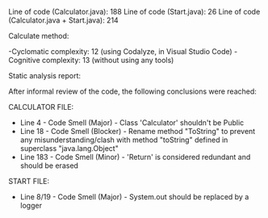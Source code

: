 Line of code (Calculator.java): 188
Line of code (Start.java): 26
Line of code (Calculator.java + Start.java): 214

Calculate method:

-Cyclomatic complexity: 12 (using Codalyze, in Visual Studio Code)
-Cognitive complexity: 13 (without using any tools)

Static analysis report:

After informal review of the code, the following conclusions were reached:

CALCULATOR FILE:

- Line 4 - Code Smell (Major) - Class 'Calculator' shouldn't be Public
- Line 18 - Code Smell (Blocker) - Rename method "ToString" to prevent any misunderstanding/clash with method
            "toString" defined in superclass "java.lang.Object"
- Line 183 - Code Smell (Minor) - 'Return' is considered redundant and should be erased

START FILE:
 
- Line 8/19 - Code Smell (Major) - System.out should be replaced by a logger
